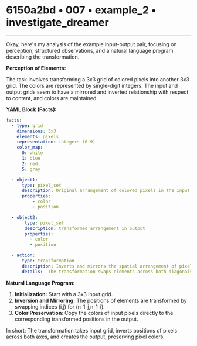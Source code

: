 # 6150a2bd • 007 • example_2 • investigate_dreamer

---
Okay, here's my analysis of the example input-output pair, focusing on perception, structured observations, and a natural language program describing the transformation.

**Perception of Elements:**

The task involves transforming a 3x3 grid of colored pixels into another 3x3 grid. The colors are represented by single-digit integers. The input and output grids seem to have a mirrored and inverted relationship with respect to content, and colors are maintained.

**YAML Block (Facts):**



```yaml
facts:
  - type: grid
    dimensions: 3x3
    elements: pixels
    representation: integers (0-9)
    color_map:
      0: white
      1: blue
      2: red
      5: gray

  - object1:
      type: pixel_set
      description: Original arrangement of colored pixels in the input grid.
      properties:
          - color
          - position

  - object2:
       type: pixel_set
       description: transformed arrangement in output
       properties:
         - color
         - position

  - action:
      type: transformation
      description: Inverts and mirrors the spatial arrangement of pixels.
      details:  The transformation swaps elements across both diagonals creating a combined horizontal and vertical mirroring. The colors of corresponding elements are preserved.

```



**Natural Language Program:**

1.  **Initialization:** Start with a 3x3 input grid.
2.  **Inversion and Mirroring:** The positions of elements are transformed by swapping indices (i,j) for (n-1-j,n-1-i).
3.  **Color Preservation**: Copy the colors of input pixels directly to the corresponding transformed positions in the output.

In short: The transformation takes input grid, inverts positions of pixels across both axes, and creates the output, preserving pixel colors.

